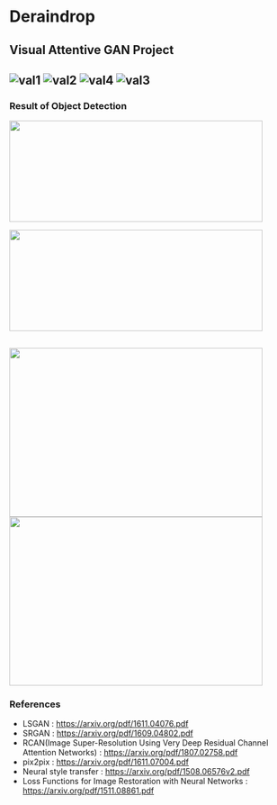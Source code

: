 # Deraindrop

## Visual Attentive GAN Project
![val1](https://user-images.githubusercontent.com/74402562/117573476-0fa68b80-b113-11eb-885f-8d28cdc08b27.png)
![val2](https://user-images.githubusercontent.com/74402562/117573477-10d7b880-b113-11eb-8feb-b29cbeca1cfe.png)
![val4](https://user-images.githubusercontent.com/74402562/117573478-10d7b880-b113-11eb-8584-66f5d616d9e7.png)
![val3](https://user-images.githubusercontent.com/74402562/117573479-10d7b880-b113-11eb-8397-71605ded1a1e.png)
---------------------------
### Result of Object Detection
<img src="https://user-images.githubusercontent.com/74402562/117578056-7e8ddf80-b127-11eb-9cb4-a5bca46e6b91.png" width="450px" height="180px"></img>

<img src="https://user-images.githubusercontent.com/74402562/117578057-80f03980-b127-11eb-8fca-39e23c05ed17.png" width="450px" height="180px"></img>

<img src="https://user-images.githubusercontent.com/74402562/117578060-83529380-b127-11eb-9049-0fc7e03f0a3b.png" width="450px" height="300px"></img>
<img src="https://user-images.githubusercontent.com/74402562/117578065-864d8400-b127-11eb-993c-be0e9fe84fb0.png" width="450px" height="300px"></img>
-----------------------------
### References

- LSGAN : https://arxiv.org/pdf/1611.04076.pdf
- SRGAN : https://arxiv.org/pdf/1609.04802.pdf
- RCAN(Image Super-Resolution Using Very Deep Residual Channel Attention Networks) : https://arxiv.org/pdf/1807.02758.pdf
- pix2pix : https://arxiv.org/pdf/1611.07004.pdf
- Neural style transfer : https://arxiv.org/pdf/1508.06576v2.pdf
- Loss Functions for Image Restoration with Neural Networks : https://arxiv.org/pdf/1511.08861.pdf
